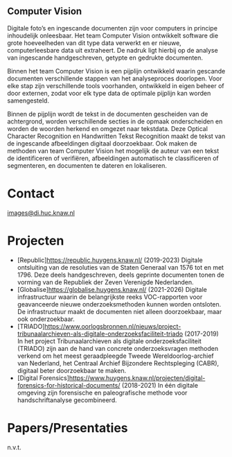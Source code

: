 ## Computer Vision

Digitale foto’s en ingescande documenten zijn voor computers in principe inhoudelijk onleesbaar. Het team Computer Vision ontwikkelt software die grote hoeveelheden van dit type data verwerkt en er nieuwe, computerleesbare data uit extraheert. De nadruk ligt hierbij op de analyse van ingescande handgeschreven, getypte en gedrukte documenten.

Binnen het team Computer Vision is een pijplijn ontwikkeld waarin gescande documenten verschillende stappen van het analyseproces doorlopen. Voor elke stap zijn verschillende tools voorhanden, ontwikkeld in eigen beheer of door externen, zodat voor elk type data de optimale pijplijn kan worden samengesteld. 

Binnen de pijplijn wordt de tekst in de documenten gescheiden van de achtergrond, worden verschillende secties in de opmaak onderscheiden en worden de woorden herkend en omgezet naar tekstdata. Deze Optical Character Recognition en Handwritten Tekst Recognition maakt de tekst van de ingescande afbeeldingen digitaal doorzoekbaar. Ook maken de methoden van team Computer Vision het mogelijk de auteur van een tekst de identificeren of verifiëren, afbeeldingen automatisch te classificeren of segmenteren, en documenten te dateren en lokaliseren.

# Contact
images@di.huc.knaw.nl

# Projecten

+ [Republic]https://republic.huygens.knaw.nl/ (2019-2023)
Digitale ontsluiting van de resoluties van de Staten Generaal van 1576 tot en met 1796. Deze deels handgeschreven, deels geprinte documenten tonen de vorming van de Republiek der Zeven Verenigde Nederlanden.
+ [Globalise]https://globalise.huygens.knaw.nl/ (2021-2026)
Digitale infrastructuur waarin de belangrijkste reeks VOC-rapporten voor geavanceerde nieuwe onderzoeksmethoden kunnen worden ontsloten. De infrastructuur maakt de documenten niet alleen doorzoekbaar, maar ook onderzoekbaar.
+ [TRIADO]https://www.oorlogsbronnen.nl/nieuws/project-tribunaalarchieven-als-digitale-onderzoeksfaciliteit-triado  (2017-2019)
In het project Tribunaalarchieven als digitale onderzoeksfaciliteit (TRIADO) zijn aan de hand van concrete onderzoeksvragen methoden verkend om het meest geraadpleegde Tweede Wereldoorlog-archief van Nederland, het Centraal Archief Bijzondere Rechtspleging (CABR), digitaal beter doorzoekbaar te maken.
+ [Digital Forensics]https://www.huygens.knaw.nl/projecten/digital-forensics-for-historical-documents/ (2018-2021)
In één digitale omgeving zijn forensische en paleografische methode voor handschriftanalyse gecombineerd.

# Papers/Presentaties

n.v.t.
